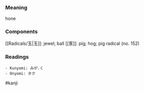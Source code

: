 ### Meaning

hone

### Components

[[Radicals/玉|玉]]: jewel; ball [[豕]]: pig; hog; pig radical (no. 152)

### Readings

```
- Kunyomi: みが.く
- Onyomi: タク
```

#kanji